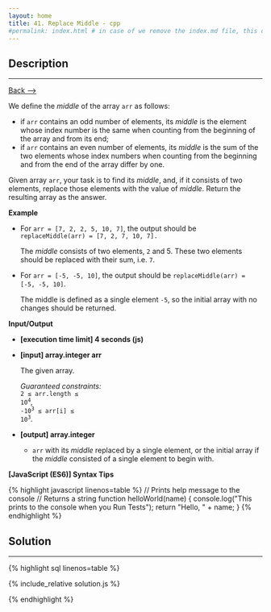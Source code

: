 ```yaml
---
layout: home
title: 41. Replace Middle - cpp
#permalink: index.html # in case of we remove the index.md file, this doc will be the index page
---
```


<div class="row">
<div class="columnStmt" markdown="1">

## Description

---

[Back --> ](../README.md)

We define the _middle_ of the array <code>arr</code> as follows:

- if <code>arr</code> contains an odd number of elements, its _middle_ is the element whose index number is the same when counting from the beginning of the array and from its end;
- if <code>arr</code> contains an even number of elements, its _middle_ is the sum of the two elements whose index numbers when counting from the beginning and from the end of the array differ by one.

Given array <code>arr</code>, your task is to find its _middle_, and, if it consists of two elements, replace those elements with the value of _middle_. Return the resulting array as the answer.

**Example**

- For <code>arr = [7, 2, 2, 5, 10, 7]</code>, the output should be 
  <code>replaceMiddle(arr) = [7, 2, 7, 10, 7].</code>

  The _middle_ consists of two elements, <code>2</code> and 5. These two elements should be replaced with their sum, i.e. <code>7</code>.

- For <code>arr = [-5, -5, 10]</code>, the output should be
  <code>replaceMiddle(arr) = [-5, -5, 10]</code>.

  The middle is defined as a single element <code>-5</code>, so the initial array with no changes should be returned.

**Input/Output**

- **[execution time limit] 4 seconds (js)**

- **[input] array.integer arr**

   The given array.<br>

  _Guaranteed constraints:_<br>
   <code>2 ≤ arr.length ≤ 10<sup>4</sup></code>,<br>
   <code>-10<sup>3</sup> ≤ arr[i] ≤ 10<sup>3</sup></code>.

- **[output] array.integer**

   - <code>arr</code> with its _middle_ replaced by a single element, or the initial array if the _middle_ consisted of a single element to begin with.

**[JavaScript (ES6)] Syntax Tips**

{% highlight javascript linenos=table %}
// Prints help message to the console
// Returns a string
function helloWorld(name) {
console.log("This prints to the console when you Run Tests");
return "Hello, " + name;
}
{% endhighlight %}

</div>
<div class="columnSol" markdown="1">

## Solution

---

{% highlight sql linenos=table %}

{% include_relative solution.js %}

{% endhighlight %}

</div>
</div>
